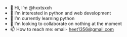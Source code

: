 - 👋 Hi, I’m @hxxtsxxh
- 👀 I’m interested in python and web development
- 🌱 I’m currently learning python
- 💞️ I’m looking to collaborate on nothing at the moment
- 📫 How to reach me: email- heet1356@gmail.com

<!---
hxxtsxxh/hxxtsxxh is a ✨ special ✨ repository because its `README.md` (this file) appears on your GitHub profile.
You can click the Preview link to take a look at your changes.
--->
